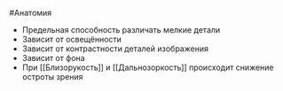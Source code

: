 #Анатомия 
- Предельная способность различать мелкие детали
- Зависит от освещённости
- Зависит от контрастности деталей изображения
- Зависит от фона
- При [[Близорукость]] и [[Дальнозоркость]] происходит снижение остроты зрения
